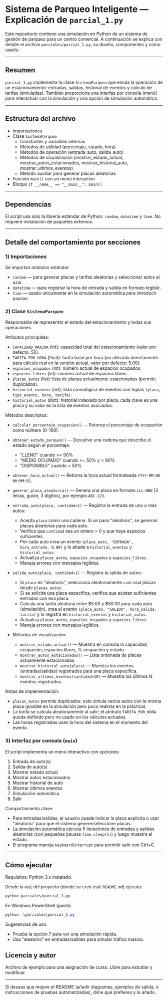 # Sistema de Parqueo Inteligente — Explicación de `parcial_1.py`

Este repositorio contiene una simulación en Python de un sistema de gestión de parqueo para un centro comercial. A continuación se explica con detalle el archivo `parciales/parcial_1.py`, su diseño, componentes y cómo usarlo.

---

## Resumen

`parcial_1.py` implementa la clase `SistemaParqueo` que emula la operación de un estacionamiento: entradas, salidas, historial de eventos y cálculo de tarifas (simuladas). También proporciona una interfaz por consola (menú) para interactuar con la simulación y una opción de simulación automática.

---

## Estructura del archivo

- Importaciones
- Clase `SistemaParqueo`
  - Constantes y variables internas
  - Métodos de utilidad (porcentaje, estado, hora)
  - Métodos de operación (entrada_auto, salida_auto)
  - Métodos de visualización (mostrar_estado_actual, mostrar_autos_estacionados, mostrar_historial_auto, mostrar_ultimos_eventos)
  - Método auxiliar para generar placas aleatorias
- Función `main()` con un menú interactivo
- Bloque `if __name__ == "__main__": main()`

---

## Dependencias

El script usa solo la librería estándar de Python: `random`, `datetime` y `time`. No requiere instalación de paquetes externos.

---

## Detalle del comportamiento por secciones

### 1) Importaciones

Se importan módulos estándar:

- `random` — para generar placas y tarifas aleatorias y seleccionar autos al azar.
- `datetime` — para registrar la hora de entrada y salida en formato legible.
- `time` — usado únicamente en la simulación automática para introducir pausas.

### 2) Clase `SistemaParqueo`

Responsable de representar el estado del estacionamiento y todas sus operaciones.

Atributos principales:

- `CAPACIDAD_MAXIMA` (int): capacidad total del estacionamiento (valor por defecto: 50).
- `TARIFA_POR_HORA` (float): tarifa base por hora (no utilizada directamente para cálculo real en la versión actual, valor por defecto: 5.00).
- `espacios_ocupados` (int): número actual de espacios ocupados.
- `espacios_libres` (int): número actual de espacios libres.
- `placas_autos` (list): lista de placas actualmente estacionadas (permite duplicados).
- `historial_eventos` (list): lista cronológica de eventos con tuplas `(placa, tipo_evento, hora, tarifa)`.
- `historial_autos` (dict): historial indexado por placa; cada clave es una placa y su valor es la lista de eventos asociados.

Métodos descriptos:

- `calcular_porcentaje_ocupacion()` — Retorna el porcentaje de ocupación como número (0-100).

- `obtener_estado_parqueo()` — Devuelve una cadena que describe el estado según el porcentaje:

  - "LLENO" cuando >= 90%
  - "MEDIO OCUPADO" cuando >= 50% y < 90%
  - "DISPONIBLE" cuando < 50%

- `obtener_hora_actual()` — Retorna la hora actual formateada `YYYY-MM-DD HH:MM:SS`.

- `generar_placa_aleatoria()` — Genera una placa en formato `LLL-NNN` (3 letras, guion, 3 dígitos), por ejemplo `ABC-123`.

- `entrada_auto(placa, cantidad=1)` — Registra la entrada de uno o más autos:

  - Acepta `placa` como una cadena. Si se pasa "aleatorio", se generan placas aleatorias para cada auto.
  - Verifica que `cantidad` sea un entero > 0 y que haya espacios suficientes.
  - Por cada auto crea un evento `(placa_auto, "ENTRADA", hora_entrada, 0.00)` y lo añade a `historial_eventos` y `historial_autos`.
  - Actualiza `placas_autos`, `espacios_ocupados` y `espacios_libres`.
  - Maneja errores con mensajes legibles.

- `salida_auto(placa, cantidad=1)` — Registra la salida de autos:

  - Si `placa` es "aleatorio", selecciona aleatoriamente `cantidad` placas desde `placas_autos`.
  - Si se solicita una placa específica, verifica que existan suficientes entradas con esa placa.
  - Calcula una tarifa aleatoria entre $5.00 y $50.00 para cada auto (simulación), crea el evento `(placa_auto, "SALIDA", hora_salida, tarifa)` y lo registra en `historial_eventos` y `historial_autos`.
  - Actualiza `placas_autos`, `espacios_ocupados` y `espacios_libres`.
  - Maneja errores con mensajes legibles.

- Métodos de visualización:
  - `mostrar_estado_actual()` — Muestra en consola la capacidad, ocupación, espacios libres, % ocupación y estado.
  - `mostrar_autos_estacionados()` — Lista ordenada de placas actualmente estacionadas.
  - `mostrar_historial_auto(placa)` — Muestra los eventos (entradas/salidas) registrados para una placa específica.
  - `mostrar_ultimos_eventos(cantidad=10)` — Muestra los últimos N eventos registrados.

Notas de implementación:

- `placas_autos` permite duplicados: esto simula varios autos con la misma placa (posible en la simulación pero poco realista en la práctica).
- La tarifa se calcula aleatoriamente al salir; el atributo `TARIFA_POR_HORA` queda definido pero no usado en los cálculos actuales.
- Las horas registradas usan la hora del sistema en el momento del evento.

### 3) Interfaz por consola (`main`)

El script implementa un menú interactivo con opciones:

1. Entrada de auto(s)
2. Salida de auto(s)
3. Mostrar estado actual
4. Mostrar autos estacionados
5. Mostrar historial de auto
6. Mostrar últimos eventos
7. Simulación automática
8. Salir

Comportamiento clave:

- Para entradas/salidas, el usuario puede indicar la placa explícita o usar "aleatorio" para que el sistema genere/seleccione placas.
- La simulación automática ejecuta 5 iteraciones de entradas y salidas aleatorias (con pequeñas pausas `time.sleep(1)`) y luego muestra el estado.
- El programa maneja `KeyboardInterrupt` para permitir salir con Ctrl+C.

---

## Cómo ejecutar

Requisitos: Python 3.x instalado.

Desde la raíz del proyecto (donde se creó este `README.md`) ejecuta:

```bash
python parciales/parcial_1.py
```

En Windows PowerShell (pwsh):

```powershell
python .\parciales\parcial_1.py
```

Sugerencias de uso:

- Prueba la opción 7 para ver una simulación rápida.
- Usa "aleatorio" en entradas/salidas para simular tráfico masivo.


## Licencia y autor

Archivo de ejemplo para una asignación de curso. Libre para estudiar y modificar.

---

Si deseas que mejore el README (añadir diagramas, ejemplos de salida, o instrucciones de pruebas automatizadas), dime qué prefieres y lo añado.
